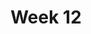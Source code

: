 ---
title: Week 12
days:
  - date: 2024-04-01
    events:
      "**Lecture 27**{: .label .label-lec} ANOVA recap: post-hoc testing":
  - date: 2024-04-03
    events:
      "**Lecture 28**{: .label .label-lec} Non Parametrics ":
        "Ch. 17"
      "**Lab 9**{: .label .label-lab} Paired and Two-Sample T-Tests (Due Apr. 9th)":
      "**Homework 9**{: .label .label-hw} ":
  - date: 2024-04-05
    events:
      "**Lecture 29**{: .label .label-lec} Inference for Regression": 
        "Ch. 18"
      "**Quiz 8**{: .label .label-quiz} [on Gradescope](https://www.gradescope.com/courses/704333) (Due Apr. 6th, 12PM noon PST)":
---